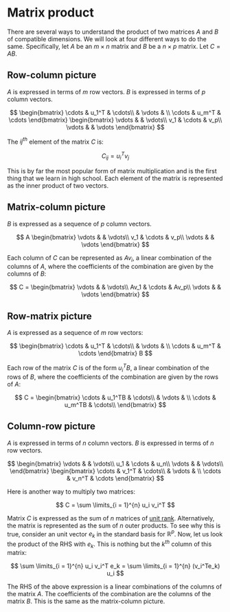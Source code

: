 # Matrix product

There are several ways to understand the product of two matrices $A$ and $B$ of compatible dimensions. We will look at four different ways to do the same. Specifically, let $A$ be an $m \times n$ matrix and $B$ be a $n \times p$ matrix. Let $C = AB$.



## Row-column picture

$A$ is expressed in terms of $m$ row vectors. $B$ is expressed in terms of $p$ column vectors.



$$
\begin{bmatrix}
\cdots & u_1^T & \cdots\\
 & \vdots & \\
\cdots & u_m^T & \cdots
\end{bmatrix} \begin{bmatrix}
\vdots &  & \vdots\\
v_1 & \cdots & v_p\\
\vdots &  & \vdots
\end{bmatrix}
$$



The $ij^{th}$ element of the matrix $C$ is:



$$
C_{ij} = u_i^Tv_j
$$



This is by far the most popular form of matrix multiplication and is the first thing that we learn in high school. Each element of the matrix is represented as the inner product of two vectors.



## Matrix-column picture

$B$ is expressed as a sequence of $p$ column vectors.



$$
A \begin{bmatrix}
\vdots &  & \vdots\\
v_1 & \cdots & v_p\\
\vdots &  & \vdots
\end{bmatrix}
$$



Each column of $C$ can be represented as $Av_i$, a linear combination of the columns of $A$, where the coefficients of the combination are given by the columns of $B$:



$$
C = \begin{bmatrix}
\vdots &  & \vdots\\
Av_1 & \cdots & Av_p\\
\vdots &  & \vdots
\end{bmatrix}
$$



## Row-matrix picture

$A$ is expressed as a sequence of $m$ row vectors:


$$
\begin{bmatrix}
\cdots & u_1^T & \cdots\\
 & \vdots & \\
\cdots & u_m^T & \cdots
\end{bmatrix} B
$$




Each row of the matrix $C$ is of the form $u_i^TB$, a linear combination of the rows of $B$, where the coefficients of the combination are given by the rows of $A$:


$$
C = \begin{bmatrix}
\cdots & u_1^TB & \cdots\\
& \vdots & \\
\cdots & u_m^TB & \cdots\\
\end{bmatrix}
$$


## Column-row picture

$A$ is expressed in terms of $n$ column vectors. $B$ is expressed in terms of $n$ row vectors.



$$
\begin{bmatrix}
\vdots &  & \vdots\\
u_1 & \cdots & u_n\\
\vdots &  & \vdots\\
\end{bmatrix}
\begin{bmatrix}
\cdots & v_1^T & \cdots\\
 & \vdots & \\
\cdots & v_n^T & \cdots
\end{bmatrix}
$$



Here is another way to multiply two matrices:



$$
C = \sum \limits_{i = 1}^{n} u_i v_i^T
$$



Matrix $C$ is expressed as the sum of $n$ matrices of [unit rank](../appendix/rank_one.md). Alternatively, the matrix is represented as the sum of $n$ outer products. To see why this is true, consider an unit vector $e_k$ in the standard basis for $\mathbb{R}^{p}$. Now, let us look the product of the RHS with $e_k$. This is nothing but the $k^{th}$ column of this matrix:


$$
\sum \limits_{i = 1}^{n} u_i v_i^T e_k = \sum \limits_{i = 1}^{n} (v_i^Te_k) u_i
$$


The RHS of the above expression is a linear combinations of the columns of the matrix $A$. The coefficients of the combination are the columns of the matrix $B$. This is the same as the matrix-column picture.

